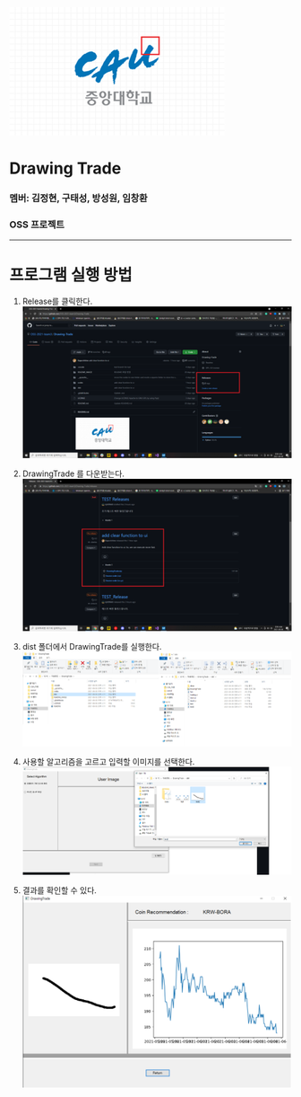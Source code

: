 






![Main](./README_IMAGE/0.png)


# Drawing Trade  
### 멤버: 김정현, 구태성, 방성원, 임창환  
### OSS 프로젝트  

* *  * 
# 프로그램 실행 방법
1. Release를 클릭한다.
![Main](./README_IMAGE/USE0.png)

2. DrawingTrade 를 다운받는다.
![Main](./README_IMAGE/USE1.png)

3. dist 폴더에서 DrawingTrade를 실행한다.
![Main](./README_IMAGE/USE2.png)

4. 사용할 알고리즘을 고르고 입력할 이미지를 선택한다.
![Main](./README_IMAGE/USE3.png)

5. 결과를 확인할 수 있다.
![Main](./README_IMAGE/USE4.png)